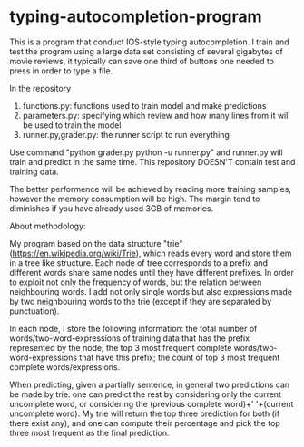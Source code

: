 # typing-autocompletion-program

This is a program that conduct IOS-style typing autocompletion. I train and test the program using a large data set consisting of several gigabytes of movie reviews, it typically can save one third of buttons one needed to press in order to type a file. 

In the repository 
1. functions.py: functions used to train model and make predictions
2. parameters.py: specifying which review and how many lines from it will be used to train the model
3. runner.py,grader.py: the runner script to run everything

Use command "python grader.py python -u runner.py" and runner.py will train and predict in the same time. This repository DOESN'T contain test and training data. 

The better performence will be achieved by reading more training samples, however the memory consumption will be high. The margin tend to diminishes if you have already used 3GB of memories.

About methodology:

My program based on the data structure "trie" (https://en.wikipedia.org/wiki/Trie), which reads every word and store them in a tree like structure. Each node of tree corresponds to a prefix and different words share same nodes until they have different prefixes. 
In order to exploit not only the frequency of words, but the relation between neighbouring words. I add not only single words but also expressions made by two neighbouring words to the trie (except if they are separated by punctuation).

In each node, I store the following information: the total number of words/two-word-expressions of training data that has the prefix represented by the node; the top 3 most frequent complete words/two-word-expressions that have this prefix; the count of top 3 most frequent complete words/expressions.

When predicting, given a partially sentence, in general two predictions can be made by trie: one can predict the rest by considering only the current uncomplete word, or considering the (previous complete word)+' '+(current uncomplete word). My trie will return the top three prediction for both (if there exist any), and one can compute their percentage and pick the top three most frequent as the final prediction.
